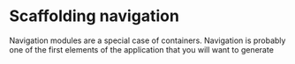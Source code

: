 # Scaffolding navigation

Navigation modules are a special case of containers. Navigation is probably one of the first elements of the application that you will want to generate 
